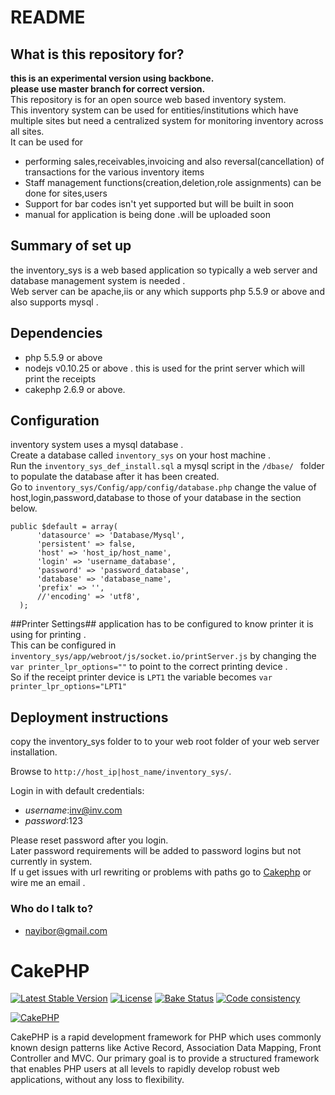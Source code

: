 # README #


## What is this repository for? ##
**this is an experimental version using backbone.**  
**please use master branch for correct version.**   
This repository is for an  open source web based  inventory system.   
This inventory system can be used for entities/institutions which have multiple sites but need a centralized system for monitoring inventory across all sites.   
It can be used for
 
* performing sales,receivables,invoicing and also reversal(cancellation) of transactions for the various inventory items
* Staff management functions(creation,deletion,role assignments) can be done for sites,users
* Support for bar codes isn't yet supported but will be built in soon
* manual for application is being done .will be uploaded soon
  



## Summary of set up ##
  the inventory_sys is a web based application so typically a web server and database management system is needed .  
 Web server can be apache,iis or any which supports php 5.5.9 or above and also supports mysql .

## Dependencies ##
*  php 5.5.9 or above
*   nodejs v0.10.25 or above . this is used for the print server which will print the    receipts
*   cakephp 2.6.9 or above.  

## Configuration ##
  inventory system  uses a mysql database .  
  Create a database called ```inventory_sys``` on your host machine .  
  Run the ```inventory_sys_def_install.sql``` a mysql script in the ```/dbase/ ``` folder  to populate the database after it has been created.  
Go to ```inventory_sys/Config/app/config/database.php```
  change the value of host,login,password,database to those of your database in the section below.
  
  ```
  public $default = array(  
		'datasource' => 'Database/Mysql',   
		'persistent' => false,   
		'host' => 'host_ip/host_name',  
		'login' => 'username_database',  
		'password' => 'password_database',  
		'database' => 'database_name',  
		'prefix' => '',
		//'encoding' => 'utf8',  
	);
  ```

##Printer Settings##
  application has to be configured to know printer it is using for printing .   
  This can be configured in ```inventory_sys/app/webroot/js/socket.io/printServer.js``` by changing the ```var printer_lpr_options=""``` to point to the correct printing device .   
  So if the receipt printer device is ```LPT1``` the variable becomes ```var printer_lpr_options="LPT1"```


## Deployment instructions ## 
   copy the inventory_sys folder to to your web root folder of your web server installation.
   
   Browse to ```http://host_ip|host_name/inventory_sys/```.
   
 Login in with default credentials: 

*  _username_:inv@inv.com   
* _password_:123
   
Please reset password after you login.   
 Later password requirements will be added to  password logins but not currently in system.   
  If u get issues with url rewriting or problems with paths go to 
[Cakephp](https://book.cakephp.org/2.0/en/installation/url-rewriting.html) or wire me an email . 
  

### Who do I talk to? ###

* nayibor@gmail.com


# CakePHP

[![Latest Stable Version](https://poser.pugx.org/cakephp/cakephp/v/stable.svg)](https://packagist.org/packages/cakephp/cakephp)
[![License](https://poser.pugx.org/cakephp/cakephp/license.svg)](https://packagist.org/packages/cakephp/cakephp)
[![Bake Status](https://secure.travis-ci.org/cakephp/cakephp.png?branch=master)](http://travis-ci.org/cakephp/cakephp)
[![Code consistency](http://squizlabs.github.io/PHP_CodeSniffer/analysis/cakephp/cakephp/grade.svg)](http://squizlabs.github.io/PHP_CodeSniffer/analysis/cakephp/cakephp/)

[![CakePHP](http://cakephp.org/img/cake-logo.png)](http://www.cakephp.org)

CakePHP is a rapid development framework for PHP which uses commonly known design patterns like Active Record, Association Data Mapping, Front Controller and MVC.
Our primary goal is to provide a structured framework that enables PHP users at all levels to rapidly develop robust web applications, without any loss to flexibility.
